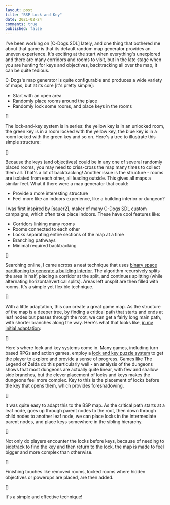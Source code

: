 ```yaml
---
layout: post
title: "BSP Lock and Key"
date: 2021-02-24
comments: true
published: false
---
```

I've been working on [C-Dogs SDL] lately, and one thing that bothered me about that game is that its default random map generator provides an uneven experience. It's exciting at the start when everything's unexplored and there are many corridors and rooms to visit, but in the late stage when you are hunting for keys and objectives, backtracking all over the map, it can be quite tedious.

C-Dogs's map generator is quite configurable and produces a wide variety of maps, but at its core [it's pretty simple]:

- Start with an open area
- Randomly place rooms around the place
- Randomly lock some rooms, and place keys in the rooms

[]

The lock-and-key system is in series: the yellow key is in an unlocked room, the green key is in a room locked with the yellow key, the blue key is in a room locked with the green key and so on. Here's a tree to illustrate this simple structure:

[]

Because the keys (and objectives) could be in any one of several randomly placed rooms, you may need to criss-cross the map many times to collect them all. That's a lot of backtracking! Another issue is the structure - rooms are isolated from each other, all leading outside. This gives all maps a similar feel. What if there were a map generator that could:

- Provide a more interesting structure
- Feel more like an indoors experience, like a building interior or dungeon?

I was first inspired by [sauer2], maker of many C-Dogs SDL custom campaigns, which often take place indoors. These have cool features like:

- Corridors linking many rooms
- Rooms connected to each other
- Locks separating entire sections of the map at a time
- Branching pathways
- Minimal required backtracking

[]

Searching online, I came across a neat technique that uses [binary space partitioning to generate a building interior](https://gamedev.stackexchange.com/a/48216/26250). The algorithm recursively splits the area in half, placing a corridor at the split, and continues splitting (while alternating horizontal/vertical splits). Areas left unsplit are then filled with rooms. It's a simple yet flexible technique.

[]

With a little adaptation, this can create a great game map. As the structure of the map is a deeper tree, by finding a critical path that starts and ends at leaf nodes but passes through the root, we can get a fairly long main path, with shorter branches along the way. Here's what that looks like, [in my initial adaptation](https://github.com/cxong/gomapgen#--algobspinterior---corridorwidth2):

[]

Here's where lock and key systems come in. Many games, including turn based RPGs and action games, employ a [lock and key puzzle system](https://tvtropes.org/pmwiki/pmwiki.php/Main/LockAndKeyPuzzle) to get the player to explore and provide a sense of progress. Games like The Legend of Zelda do this particularly well - an analysis of the dungeons shows that most dungeons are actually quite linear, with few and shallow side branches, but the clever placement of locks and keys makes the dungeons feel more complex. Key to this is the placement of locks before the key that opens them, which provides foreshadowing.

[]

It was quite easy to adapt this to the BSP map. As the critical path starts at a leaf node, goes up through parent nodes to the root, then down through child nodes to another leaf node, we can place locks in the intermediate parent nodes, and place keys somewhere in the sibling hierarchy.

[]

Not only do players encounter the locks before keys, because of needing to sidetrack to find the key and then return to the lock, the map is made to feel bigger and more complex than otherwise.

[]

Finishing touches like removed rooms, locked rooms where hidden objectives or powerups are placed, are then added.

[]

It's a simple and effective technique!
